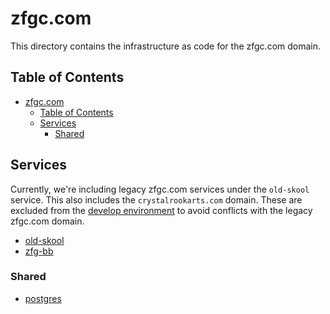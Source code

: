 # zfgc.com

This directory contains the infrastructure as code for the zfgc.com domain.

## Table of Contents

- [zfgc.com](#zfgccom)
  - [Table of Contents](#table-of-contents)
  - [Services](#services)
    - [Shared](#shared)

## Services

Currently, we're including legacy zfgc.com services under the `old-skool` service. This also includes the `crystalrookarts.com` domain. These are excluded from the [develop environment](./environments/develop/kustomization.yml) to avoid conflicts with the legacy zfgc.com domain.

- [old-skool](./services/old-skool)
- [zfg-bb](./services/zfgbb)

### Shared

- [postgres](./services/shared/postgres/kustomization.yml)